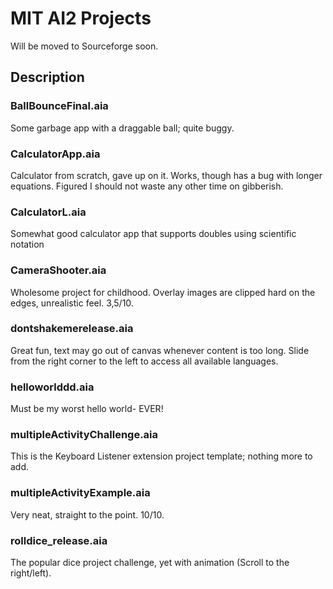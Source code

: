 # MIT AI2 Projects

Will be moved to Sourceforge soon.

## Description

### BallBounceFinal.aia 
Some garbage app with a draggable ball; quite buggy.


### CalculatorApp.aia 
Calculator from scratch, gave up on it. Works, though has a bug with longer equations. Figured I should not waste any other time on gibberish.

### CalculatorL.aia
Somewhat good calculator app that supports doubles using scientific notation


### CameraShooter.aia
Wholesome project for childhood. Overlay images are clipped hard on the edges, unrealistic feel. 3,5/10. 


### dontshakemerelease.aia
Great fun, text may go out of canvas whenever content is too long. Slide from the right corner to the left to access all available languages.


### helloworlddd.aia 
Must be my worst hello world- EVER!

### multipleActivityChallenge.aia
This is the Keyboard Listener extension project template; nothing more to add.


### multipleActivityExample.aia
Very neat, straight to the point. 10/10.


### rolldice_release.aia 
The popular dice project challenge, yet with animation (Scroll to the right/left). 
